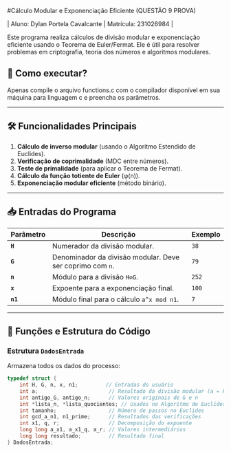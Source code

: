 #Cálculo Modular e Exponenciação Eficiente (QUESTÃO 9 PROVA)

| Aluno: Dylan Portela Cavalcante | Matrícula: 231026984 |


Este programa realiza cálculos de divisão modular e exponenciação eficiente usando o Teorema de Euler/Fermat. Ele é útil para resolver problemas em criptografia, teoria dos números e algoritmos modulares.

## 📜 Como executar?
Apenas compile o arquivo functions.c com o compilador disponível em sua máquina para linguagem c e preencha os parâmetros.

---

## 🛠️ Funcionalidades Principais
1. **Cálculo de inverso modular** (usando o Algoritmo Estendido de Euclides).
2. **Verificação de coprimalidade** (MDC entre números).
3. **Teste de primalidade** (para aplicar o Teorema de Fermat).
4. **Cálculo da função totiente de Euler** (φ(n)).
5. **Exponenciação modular eficiente** (método binário).

---

## 📥 Entradas do Programa
| Parâmetro | Descrição | Exemplo |
|-----------|------------|---------|
| **`H`** | Numerador da divisão modular. | `38` |
| **`G`** | Denominador da divisão modular. Deve ser coprimo com `n`. | `79` |
| **`n`** | Módulo para a divisão `H⊘G`. | `252` |
| **`x`** | Expoente para a exponenciação final. | `100` |
| **`n1`** | Módulo final para o cálculo `a^x mod n1`. | `7` |

---

## 📜 Funções e Estrutura do Código

### Estrutura `DadosEntrada`
Armazena todos os dados do processo:
```c
typedef struct {
    int H, G, n, x, n1;         // Entradas do usuário
    int a;                       // Resultado da divisão modular (a = H/G mod n)
    int antigo_G, antigo_n;      // Valores originais de G e n
    int *lista_n, *lista_quocientes; // Usados no Algoritmo de Euclides
    int tamanho;                 // Número de passos no Euclides
    int gcd_a_n1, n1_prime;      // Resultados das verificações
    int x1, q, r;                // Decomposição do expoente
    long long a_x1, a_x1_q, a_r; // Valores intermediários
    long long resultado;         // Resultado final
} DadosEntrada;

